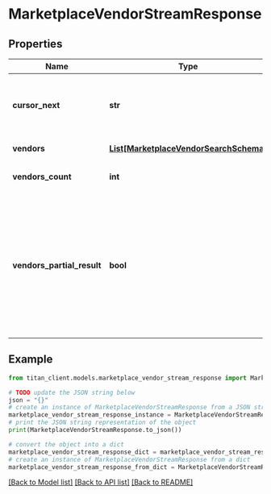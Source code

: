 # MarketplaceVendorStreamResponse


## Properties

Name | Type | Description | Notes
------------ | ------------- | ------------- | -------------
**cursor_next** | **str** | Stream position identifier to continue scrolling from. | [optional] 
**vendors** | [**List[MarketplaceVendorSearchSchema]**](MarketplaceVendorSearchSchema.md) | List of &#x60;Vendors&#x60;. | [optional] 
**vendors_count** | **int** | Count of matched vendors. | 
**vendors_partial_result** | **bool** | Indicates whether response contains partial result. It could be in case when request took too long and was terminated by timeout. | [optional] 

## Example

```python
from titan_client.models.marketplace_vendor_stream_response import MarketplaceVendorStreamResponse

# TODO update the JSON string below
json = "{}"
# create an instance of MarketplaceVendorStreamResponse from a JSON string
marketplace_vendor_stream_response_instance = MarketplaceVendorStreamResponse.from_json(json)
# print the JSON string representation of the object
print(MarketplaceVendorStreamResponse.to_json())

# convert the object into a dict
marketplace_vendor_stream_response_dict = marketplace_vendor_stream_response_instance.to_dict()
# create an instance of MarketplaceVendorStreamResponse from a dict
marketplace_vendor_stream_response_from_dict = MarketplaceVendorStreamResponse.from_dict(marketplace_vendor_stream_response_dict)
```
[[Back to Model list]](../README.md#documentation-for-models) [[Back to API list]](../README.md#documentation-for-api-endpoints) [[Back to README]](../README.md)


